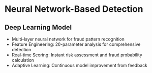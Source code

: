 # Neural Network-Based Detection

## Deep Learning Model
- Multi-layer neural network for fraud pattern recognition
- Feature Engineering: 20-parameter analysis for comprehensive detection
- Real-time Scoring: Instant risk assessment and fraud probability calculation
- Adaptive Learning: Continuous model improvement from feedback